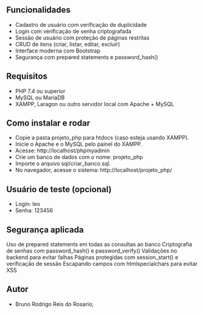 ## Funcionalidades
- Cadastro de usuário com verificação de duplicidade
- Login com verificação de senha criptografada
- Sessão de usuário com proteção de páginas restritas
- CRUD de itens (criar, listar, editar, excluir)
- Interface moderna com Bootstrap
- Segurança com prepared statements e password_hash()

## Requisitos
- PHP 7.4 ou superior
- MySQL ou MariaDB
- XAMPP, Laragon ou outro servidor local com Apache + MySQL

## Como instalar e rodar
- Copie a pasta projeto_php para htdocs (caso esteja usando XAMPP).
- Inicie o Apache e o MySQL pelo painel do XAMPP.
- Acesse: http://localhost/phpmyadmin
- Crie um banco de dados com o nome: projeto_php
- Importe o arquivo sql/criar_banco.sql.
- No navegador, acesse o sistema: http://localhost/projeto_php/

## Usuário de teste (opcional)
- Login: leo
- Senha: 123456

## Segurança aplicada
Uso de prepared statements em todas as consultas ao banco
Criptografia de senhas com password_hash() e password_verify()
Validações no backend para evitar falhas
Páginas protegidas com session_start() e verificação de sessão
Escapando campos com htmlspecialchars para evitar XSS

## Autor
- Bruno Rodrigo Reis do Rosario;
